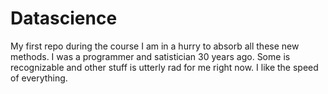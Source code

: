 # Datascience
My first repo during the course
I am in a hurry to absorb all these new methods. I was a programmer and satistician 30 years ago. Some is recognizable and other stuff is utterly rad for me right now. I like the speed of everything.
